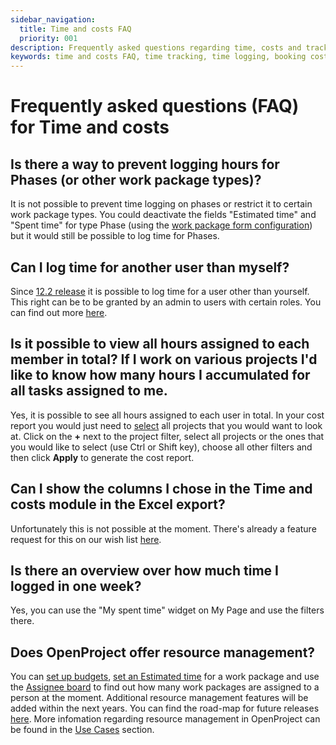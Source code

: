 ```yaml
---
sidebar_navigation:
  title: Time and costs FAQ
  priority: 001
description: Frequently asked questions regarding time, costs and tracking
keywords: time and costs FAQ, time tracking, time logging, booking costs
---
```


# Frequently asked questions (FAQ) for Time and costs

## Is there a way to prevent logging hours for Phases (or other work package types)? 

It is not possible to prevent time logging on phases or restrict it to certain work package types. You could deactivate the fields "Estimated time" and "Spent time" for type Phase (using the [work package form configuration](../../../system-admin-guide/manage-work-packages/work-package-types/#work-package-form-configuration-enterprise-add-on)) but it would still be possible to log time for Phases.

## Can I log time for another user than myself?

Since [12.2 release](https://www.openproject.org/docs/release-notes/12-2-0/) it is possible to log time for a user other than yourself. This right can be to be granted by an admin to users with certain roles. You can find out more [here](https://www.openproject.org/docs/user-guide/time-and-costs/time-tracking/#logging-and-editing-time-for-other-users).

## Is it possible to view all hours assigned to each member in total? If I work on various projects I'd like to know how many hours I accumulated for all tasks assigned to me.

Yes, it is possible to see all hours assigned to each user in total. In your cost report you would just need to [select](../reporting/#filter-cost-reports) all projects that you would want to look at.
Click on the **+** next to the project filter, select all projects or the ones that you would like to select (use Ctrl or Shift key), choose all other filters and then click **Apply** to generate the cost report.

## Can I show the columns I chose in the Time and costs module in the Excel export?

Unfortunately this is not possible at the moment. There's already a feature request for this on our wish list [here](https://community.openproject.org/work_packages/35042).

## Is there an overview over how much time I logged in one week?

Yes, you can use the "My spent time" widget on My Page and use the filters there.

## Does OpenProject offer resource management?

You can [set up budgets](../../budgets), [set an Estimated time](../../work-packages/edit-work-package/) for a work package and use the [Assignee board](../../agile-boards/#choose-between-board-types) to find out how many work packages are assigned to a person at the moment.
Additional resource management features will be added within the next years. You can find the road-map for future releases [here](https://community.openproject.com/projects/openproject/work_packages?query_id=1993).
More infomation regarding resource management in OpenProject can be found in the [Use Cases](../../../use-cases/resource-management) section.
